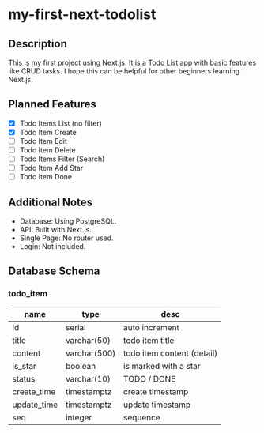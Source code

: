 # my-first-next-todolist

## Description

This is my first project using Next.js. It is a Todo List app with basic features like CRUD tasks. I hope this can be helpful for other beginners learning Next.js.

## Planned Features

- [x] Todo Items List (no filter)
- [x] Todo Item Create
- [ ] Todo Item Edit
- [ ] Todo Item Delete
- [ ] Todo Items Filter (Search)
- [ ] Todo Item Add Star
- [ ] Todo Item Done

## Additional Notes

- Database: Using PostgreSQL.
- API: Built with Next.js.
- Single Page: No router used.
- Login: Not included.

## Database Schema

### todo_item

| name        | type         | desc                       |
| ----------- | ------------ | -------------------------- |
| id          | serial       | auto increment             |
| title       | varchar(50)  | todo item title            |
| content     | varchar(500) | todo item content (detail) |
| is_star     | boolean      | is marked with a star      |
| status      | varchar(10)  | TODO / DONE                |
| create_time | timestamptz  | create timestamp           |
| update_time | timestamptz  | update timestamp           |
| seq         | integer      | sequence                   |
